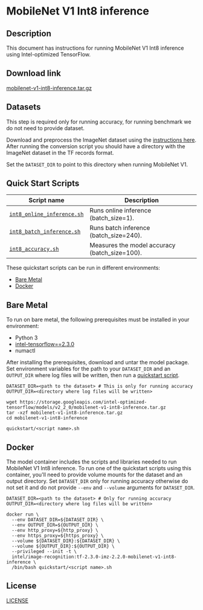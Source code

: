 <!--- 0. Title -->
# MobileNet V1 Int8 inference

<!-- 10. Description -->
## Description

This document has instructions for running MobileNet V1 Int8 inference using
Intel-optimized TensorFlow.

<!--- 20. Download link -->
## Download link

[mobilenet-v1-int8-inference.tar.gz](https://storage.googleapis.com/intel-optimized-tensorflow/models/v2_2_0/mobilenet-v1-int8-inference.tar.gz)

<!--- 30. Datasets -->
## Datasets

This step is required only for running accuracy, for running benchmark we do not need to provide dataset.

Download and preprocess the ImageNet dataset using the [instructions here](/datasets/imagenet/README.md).
After running the conversion script you should have a directory with the ImageNet dataset in the TF records format.

Set the `DATASET_DIR` to point to this directory when running MobileNet V1.

<!--- 40. Quick Start Scripts -->
## Quick Start Scripts

| Script name | Description |
|-------------|-------------|
| [`int8_online_inference.sh`](int8_online_inference.sh) | Runs online inference (batch_size=1). |
| [`int8_batch_inference.sh`](int8_batch_inference.sh) | Runs batch inference (batch_size=240). |
| [`int8_accuracy.sh`](int8_accuracy.sh) | Measures the model accuracy (batch_size=100). |


These quickstart scripts can be run in different environments:
* [Bare Metal](#bare-metal)
* [Docker](#docker)

<!--- 50. Bare Metal -->
## Bare Metal

To run on bare metal, the following prerequisites must be installed in your environment:
* Python 3
* [intel-tensorflow==2.3.0](https://pypi.org/project/intel-tensorflow/)
* numactl

After installing the prerequisites, download and untar the model package.
Set environment variables for the path to your `DATASET_DIR` and an
`OUTPUT_DIR` where log files will be written, then run a 
[quickstart script](#quick-start-scripts).

```
DATASET_DIR=<path to the dataset> # This is only for running accuracy
OUTPUT_DIR=<directory where log files will be written>

wget https://storage.googleapis.com/intel-optimized-tensorflow/models/v2_2_0/mobilenet-v1-int8-inference.tar.gz
tar -xzf mobilenet-v1-int8-inference.tar.gz
cd mobilenet-v1-int8-inference

quickstart/<script name>.sh
```

<!--- 60. Docker -->
## Docker

The model container includes the scripts and libraries needed to run 
MobileNet V1 Int8 inference. To run one of the quickstart scripts 
using this container, you'll need to provide volume mounts for the dataset 
and an output directory. Set `DATASET_DIR` only for running accuracy otherwise do not
set it and do not provide `--env` and `--volume` arguments for `DATASET_DIR`. 

```
DATASET_DIR=<path to the dataset> # Only for running accuracy
OUTPUT_DIR=<directory where log files will be written>

docker run \
  --env DATASET_DIR=${DATASET_DIR} \
  --env OUTPUT_DIR=${OUTPUT_DIR} \
  --env http_proxy=${http_proxy} \
  --env https_proxy=${https_proxy} \
  --volume ${DATASET_DIR}:${DATASET_DIR} \
  --volume ${OUTPUT_DIR}:${OUTPUT_DIR} \
  --privileged --init -t \
  intel/image-recognition:tf-2.3.0-imz-2.2.0-mobilenet-v1-int8-inference \
  /bin/bash quickstart/<script name>.sh
```

<!--- 80. License -->
## License

[LICENSE](/LICENSE)

